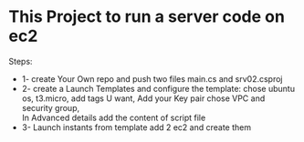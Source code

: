 # This Project to run a server code on ec2 
Steps:
- 1- create Your Own repo and push two files  main.cs and srv02.csproj
- 2- create a Launch Templates  and configure the template:
    chose ubuntu os,
    t3.micro,
    add tags U want,
    Add your Key pair 
    chose VPC and security group,  
    In Advanced details add the content of script file 
- 3- Launch instants from  template 
    add 2 ec2 and create them 


